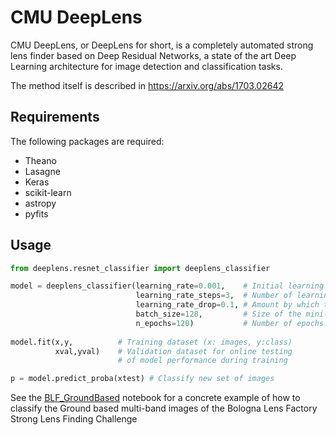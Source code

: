 # CMU DeepLens

CMU DeepLens, or DeepLens for short, is a completely automated strong lens finder based on Deep Residual Networks, a state of the art Deep Learning architecture for image detection and classification tasks.

The method itself is described in https://arxiv.org/abs/1703.02642

## Requirements

The following packages are required:

  - Theano
  - Lasagne
  - Keras
  - scikit-learn
  - astropy
  - pyfits

## Usage

```python
from deeplens.resnet_classifier import deeplens_classifier

model = deeplens_classifier(learning_rate=0.001,    # Initial learning rate
                            learning_rate_steps=3,  # Number of learning rate updates during training
                            learning_rate_drop=0.1, # Amount by which the learning rate is updated
                            batch_size=128,         # Size of the mini-batch
                            n_epochs=120)           # Number of epochs for training
                            
model.fit(x,y,          # Training dataset (x: images, y:class)
          xval,yval)    # Validation dataset for online testing
                        # of model performance during training

p = model.predict_proba(xtest) # Classify new set of images
```

See the [BLF_GroundBased](./notebooks/BLF_GroundBased.ipynb) notebook for a concrete example of how to classify the Ground based multi-band images of the Bologna Lens Factory Strong Lens Finding Challenge
